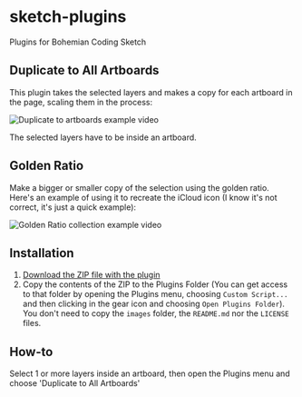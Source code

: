 # sketch-plugins

Plugins for Bohemian Coding Sketch

## Duplicate to All Artboards

This plugin takes the selected layers and makes a copy for each artboard in the page, scaling them in the process:

![Duplicate to artboards example video](https://github.com/buscarini/sketch-plugins/raw/master/images/duplicateToArtboards.gif)

<!---
[![Alt text for your video](http://img.youtube.com/vi/spAv6a0kPsc/0.jpg)](http://youtu.be/spAv6a0kPsc)
-->

The selected layers have to be inside an artboard.

## Golden Ratio

Make a bigger or smaller copy of the selection using the golden ratio. Here's an example of using it to recreate the iCloud icon (I know it's not correct, it's just a quick example):

![Golden Ratio collection example video](https://github.com/buscarini/sketch-plugins/raw/master/images/gr_collection.gif)

## Installation

1. [Download the ZIP file with the plugin](https://github.com/buscarini/sketch-plugins/archive/master.zip)
2. Copy the contents of the ZIP to the Plugins Folder (You can get access to that folder by opening the Plugins menu, choosing `Custom Script...` and then clicking in the gear icon and choosing `Open Plugins Folder`). You don't need to copy the `images` folder, the `README.md` nor the `LICENSE` files.

How-to
------

Select 1 or more layers inside an artboard, then open the Plugins menu and choose 'Duplicate to All Artboards'

